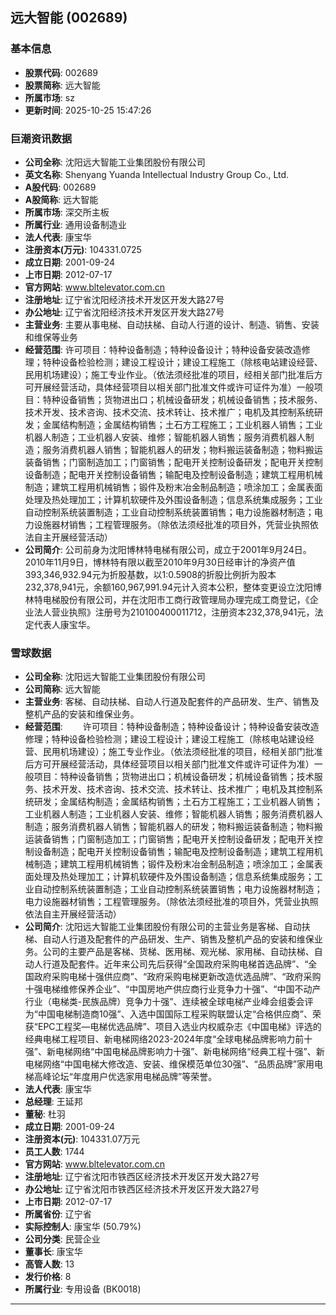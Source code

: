 ## 远大智能 (002689)

### 基本信息

- **股票代码**: 002689
- **股票简称**: 远大智能
- **所属市场**: sz
- **更新时间**: 2025-10-25 15:47:26

### 巨潮资讯数据

- **公司全称**: 沈阳远大智能工业集团股份有限公司
- **英文名称**: Shenyang Yuanda Intellectual Industry Group Co., Ltd.
- **A股代码**: 002689
- **A股简称**: 远大智能
- **所属市场**: 深交所主板
- **所属行业**: 通用设备制造业
- **法人代表**: 康宝华
- **注册资本(万元)**: 104331.0725
- **成立日期**: 2001-09-24
- **上市日期**: 2012-07-17
- **官方网站**: www.bltelevator.com.cn
- **注册地址**: 辽宁省沈阳经济技术开发区开发大路27号
- **办公地址**: 辽宁省沈阳经济技术开发区开发大路27号
- **主营业务**: 主要从事电梯、自动扶梯、自动人行道的设计、制造、销售、安装和维保等业务
- **经营范围**: 许可项目：特种设备制造；特种设备设计；特种设备安装改造修理；特种设备检验检测；建设工程设计；建设工程施工（除核电站建设经营、民用机场建设）；施工专业作业。（依法须经批准的项目，经相关部门批准后方可开展经营活动，具体经营项目以相关部门批准文件或许可证件为准）一般项目：特种设备销售；货物进出口；机械设备研发；机械设备销售；技术服务、技术开发、技术咨询、技术交流、技术转让、技术推广；电机及其控制系统研发；金属结构制造；金属结构销售；土石方工程施工；工业机器人销售；工业机器人制造；工业机器人安装、维修；智能机器人销售；服务消费机器人制造；服务消费机器人销售；智能机器人的研发；物料搬运装备制造；物料搬运装备销售；门窗制造加工；门窗销售；配电开关控制设备研发；配电开关控制设备制造；配电开关控制设备销售；输配电及控制设备制造；建筑工程用机械制造；建筑工程用机械销售；锻件及粉末冶金制品制造；喷涂加工；金属表面处理及热处理加工；计算机软硬件及外围设备制造；信息系统集成服务；工业自动控制系统装置制造；工业自动控制系统装置销售；电力设施器材制造；电力设施器材销售；工程管理服务。（除依法须经批准的项目外，凭营业执照依法自主开展经营活动）
- **公司简介**: 公司前身为沈阳博林特电梯有限公司，成立于2001年9月24日。2010年11月9日，博林特有限以截至2010年9月30日经审计的净资产值393,346,932.94元为折股基数，以1:0.5908的折股比例折为股本232,378,941元，余额160,967,991.94元计入资本公积，整体变更设立沈阳博林特电梯股份有限公司，并在沈阳市工商行政管理局办理完成工商登记，《企业法人营业执照》注册号为210100400011712，注册资本232,378,941元，法定代表人康宝华。

### 雪球数据

- **公司全称**: 沈阳远大智能工业集团股份有限公司
- **公司简称**: 远大智能
- **主营业务**: 客梯、自动扶梯、自动人行道及配套件的产品研发、生产、销售及整机产品的安装和维保业务。
- **经营范围**: 　　许可项目：特种设备制造；特种设备设计；特种设备安装改造修理；特种设备检验检测；建设工程设计；建设工程施工（除核电站建设经营、民用机场建设）；施工专业作业。（依法须经批准的项目，经相关部门批准后方可开展经营活动，具体经营项目以相关部门批准文件或许可证件为准）一般项目：特种设备销售；货物进出口；机械设备研发；机械设备销售；技术服务、技术开发、技术咨询、技术交流、技术转让、技术推广；电机及其控制系统研发；金属结构制造；金属结构销售；土石方工程施工；工业机器人销售；工业机器人制造；工业机器人安装、维修；智能机器人销售；服务消费机器人制造；服务消费机器人销售；智能机器人的研发；物料搬运装备制造；物料搬运装备销售；门窗制造加工；门窗销售；配电开关控制设备研发；配电开关控制设备制造；配电开关控制设备销售；输配电及控制设备制造；建筑工程用机械制造；建筑工程用机械销售；锻件及粉末冶金制品制造；喷涂加工；金属表面处理及热处理加工；计算机软硬件及外围设备制造；信息系统集成服务；工业自动控制系统装置制造；工业自动控制系统装置销售；电力设施器材制造；电力设施器材销售；工程管理服务。（除依法须经批准的项目外，凭营业执照依法自主开展经营活动）
- **公司简介**: 沈阳远大智能工业集团股份有限公司的主营业务是客梯、自动扶梯、自动人行道及配套件的产品研发、生产、销售及整机产品的安装和维保业务。公司的主要产品是客梯、货梯、医用梯、观光梯、家用梯、自动扶梯、自动人行道及配套件。近年来公司先后获得“全国政府采购电梯首选品牌”、“全国政府采购电梯十强供应商”、“政府采购电梯更新改造优选品牌”、“政府采购十强电梯维修保养企业”、“中国房地产供应商行业竞争力十强”、“中国不动产行业（电梯类-民族品牌）竞争力十强”、连续被全球电梯产业峰会组委会评为“中国电梯制造商10强”、入选中国国际工程采购联盟认定“合格供应商”、荣获“EPC工程奖—电梯优选品牌”、项目入选业内权威杂志《中国电梯》评选的经典电梯工程项目、新电梯网络2023-2024年度“全球电梯品牌影响力前十强”、新电梯网络“中国电梯品牌影响力十强”、新电梯网络“经典工程十强”、新电梯网络“中国电梯大修改造、安装、维保模范单位30强”、“品质品牌”家用电梯高峰论坛“年度用户优选家用电梯品牌”等荣誉。
- **法人代表**: 康宝华
- **总经理**: 王延邦
- **董秘**: 杜羽
- **成立日期**: 2001-09-24
- **注册资本(元)**: 104331.07万元
- **员工人数**: 1744
- **官方网站**: www.bltelevator.com.cn
- **注册地址**: 辽宁省沈阳市铁西区经济技术开发区开发大路27号
- **办公地址**: 辽宁省沈阳市铁西区经济技术开发区开发大路27号
- **上市日期**: 2012-07-17
- **所属省份**: 辽宁省
- **实际控制人**: 康宝华 (50.79%)
- **公司分类**: 民营企业
- **董事长**: 康宝华
- **高管人数**: 13
- **发行价格**: 8
- **所属行业**: 专用设备 (BK0018)

---